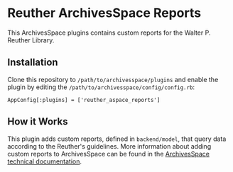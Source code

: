 # Reuther ArchivesSpace Reports

This ArchivesSpace plugins contains custom reports for the Walter P. Reuther Library.

## Installation

Clone this repository to `/path/to/archivesspace/plugins` and enable the plugin by editing the `/path/to/archivesspace/config/config.rb`:

```
AppConfig[:plugins] = ['reuther_aspace_reports']
```

## How it Works

This plugin adds custom reports, defined in `backend/model`, that query data according to the Reuther's guidelines. More information about adding custom reports to ArchivesSpace can be found in the [ArchivesSpace technical documentation](https://archivesspace.github.io/tech-docs/customization/reports.html).
